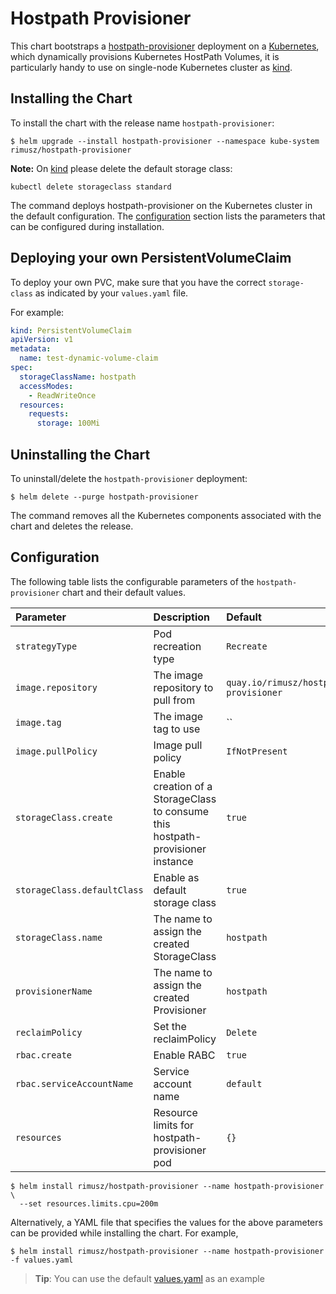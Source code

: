# Hostpath Provisioner

This chart bootstraps a [hostpath-provisioner](https://github.com/rimusz/hostpath-provisioner) deployment on a [Kubernetes](http://kubernetes.io),
which dynamically provisions Kubernetes HostPath Volumes, it is particularly handy to use on single-node Kubernetes cluster as [kind](https://github.com/kubernetes-sigs/kind).

## Installing the Chart

To install the chart with the release name `hostpath-provisioner`:

```console
$ helm upgrade --install hostpath-provisioner --namespace kube-system rimusz/hostpath-provisioner
```

**Note:** On [kind](https://github.com/kubernetes-sigs/kind) please delete the default storage class:

```console
kubectl delete storageclass standard
```

The command deploys hostpath-provisioner on the Kubernetes cluster in the default
configuration. The [configuration](#configuration) section lists the parameters
that can be configured during installation.

## Deploying your own PersistentVolumeClaim

To deploy your own PVC, make sure that you have the correct `storage-class` as indicated by your `values.yaml` file.

For example:

```yaml
kind: PersistentVolumeClaim
apiVersion: v1
metadata:
  name: test-dynamic-volume-claim
spec:
  storageClassName: hostpath
  accessModes:
    - ReadWriteOnce
  resources:
    requests:
      storage: 100Mi
```

## Uninstalling the Chart

To uninstall/delete the `hostpath-provisioner` deployment:

```console
$ helm delete --purge hostpath-provisioner
```

The command removes all the Kubernetes components associated with the chart and
deletes the release.

## Configuration

The following table lists the configurable parameters of the `hostpath-provisioner` chart and their default values.

| Parameter                      | Description                                                                       | Default                               |
|:-------------------------------|:----------------------------------------------------------------------------------|:--------------------------------------|
| `strategyType`                 | Pod recreation type                                                               | `Recreate`                            |
| `image.repository`             | The image repository to pull from                                                 | `quay.io/rimusz/hostpath-provisioner` |
| `image.tag`                    | The image tag to use                                                              | ``                                    |
| `image.pullPolicy`             | Image pull policy                                                                 | `IfNotPresent`                        |
| `storageClass.create`          | Enable creation of a StorageClass to consume this hostpath-provisioner instance   | `true`                                |
| `storageClass.defaultClass`    | Enable as default storage class                                                   | `true`                                |
| `storageClass.name`            | The name to assign the created StorageClass                                       | `hostpath`                            |
| `provisionerName`              | The name to assign the created Provisioner                                        | `hostpath`                            |
| `reclaimPolicy`                | Set the reclaimPolicy | `Delete` |
| `rbac.create`                  | Enable RABC                                                                       | `true`                                |
| `rbac.serviceAccountName`      | Service account name                                                              | `default`                             |
| `resources`                    | Resource limits for hostpath-provisioner pod                                      | `{}`                                  |

```console
$ helm install rimusz/hostpath-provisioner --name hostpath-provisioner \
  --set resources.limits.cpu=200m
```

Alternatively, a YAML file that specifies the values for the above parameters
can be provided while installing the chart. For example,

```console
$ helm install rimusz/hostpath-provisioner --name hostpath-provisioner -f values.yaml
```

> **Tip**: You can use the default [values.yaml](values.yaml) as an example

